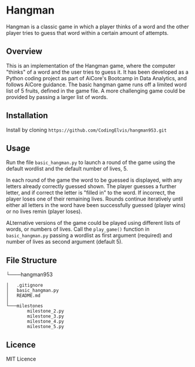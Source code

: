 # Hangman
Hangman is a classic game in which a player thinks of a word and the other player tries to guess that word within a certain amount of attempts.

## Overview
This is an implementation of the Hangman game, where the computer "thinks" of a word and the user tries to guess it. It has been developed as a Python coding project as part of AiCore's Bootcamp in Data Analytics, and follows AiCore guidance. The basic hangman game runs off a limited word list of 5 fruits, defined in the game file.  A more challenging game could be provided by passing a larger list of words.
## Installation
Install by cloning `https://github.com/CodingElvis/hangman953.git`
## Usage
Run the file `basic_hangman.py` to launch a round of the game using the default wordlist and the default number of lives, 5.

In each round of the game the word to be guessed is displayed, with any letters already correctly guessed shown.  The player guesses a further letter, and if correct the letter is "filled in" to the word.  If incorrect, the player loses one of their remaining lives. Rounds continue iteratively until either all letters in the word have been successfully guessed (player wins) or no lives remin (player loses).

ALternative versions of the game could be played using different lists of words, or numbers of lives.  Call the `play_game()` function in `basic_hangman.py` passing a wordlist as first argument (required) and number of lives as second argument (default 5).


## File Structure

└───hangman953

    │   .gitignore
    │   basic_hangman.py
    │   README.md
    │
    └───milestones
            milestone_2.py
            milestone_3.py
            milestone_4.py
            milestone_5.py

## Licence
MIT Licence